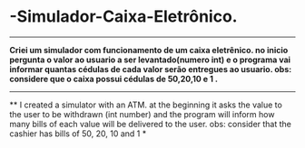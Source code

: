# -Simulador-Caixa-Eletrônico.
---
**Criei um simulador  com funcionamento de um caixa eletrênico. no inicio pergunta o valor ao usuario a ser levantado(numero int) e o programa vai informar quantas cédulas de cada valor serão entregues ao usuario.  obs: considere que o caixa possui cédulas de 50,20,10 e 1 .**

---

** I created a simulator with an ATM. at the beginning it asks the value to the user to be withdrawn (int number) and the program will inform how many bills of each value will be delivered to the user. obs: consider that the cashier has bills of 50, 20, 10 and 1 *